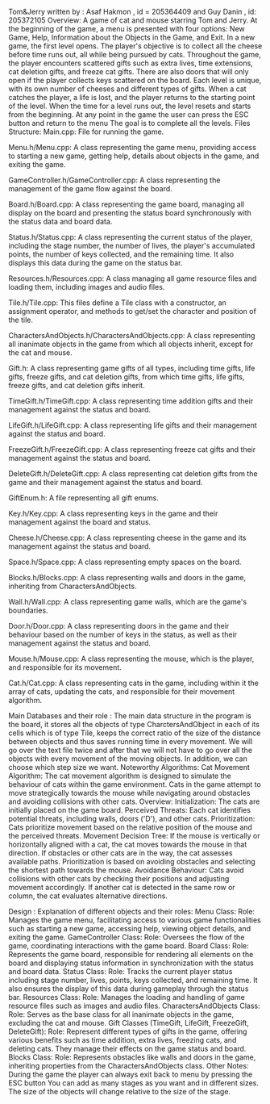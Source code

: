 Tom&Jerry
written by : Asaf Hakmon , id = 205364409  and Guy Danin , id: 205372105
Overview:
A game of cat and mouse starring Tom and Jerry. At the beginning of the game, a menu is presented with four options: New Game, Help, Information about the Objects in the Game, and Exit.
In a new game, the first level opens. The player's objective is to collect all the cheese before time runs out, all while being pursued by cats.
Throughout the game, the player encounters scattered gifts such as extra lives, time extensions, cat deletion gifts, and freeze cat gifts.
There are also doors that will only open if the player collects keys scattered on the board.
Each level is unique, with its own number of cheeses and different types of gifts.
When a cat catches the player, a life is lost, and the player returns to the starting point of the level.
When the time for a level runs out, the level resets and starts from the beginning.
At any point in the game the user can press the ESC button and return to the menu
The goal is to complete all the levels.
Files Structure:
Main.cpp:
File for running the game.

Menu.h/Menu.cpp:
A class representing the game menu, providing access to starting a new game, getting help, details about objects in the game, and exiting the game.

GameController.h/GameController.cpp:
A class representing the management of the game flow against the board.

Board.h/Board.cpp:
A class representing the game board, managing all display on the board and presenting the status board synchronously with the status data and board data.

Status.h/Status.cpp:
A class representing the current status of the player, including the stage number, the number of lives, the player's accumulated points, the number of keys collected, and the remaining time. It also displays this data during the game on the status bar.

Resources.h/Resources.cpp:
A class managing all game resource files and loading them, including images and audio files.

Tile.h/Tile.cpp:
This files define a Tile class with a constructor, an assignment operator,
 and methods to get/set the character and position of the tile.


CharactersAndObjects.h/CharactersAndObjects.cpp:
A class representing all inanimate objects in the game from which all objects inherit, except for the cat and mouse.

Gift.h:
A class representing game gifts of all types, including time gifts, life gifts, freeze gifts, and cat deletion gifts, from which time gifts, life gifts, freeze gifts, and cat deletion gifts inherit.

TimeGift.h/TimeGift.cpp:
A class representing time addition gifts and their management against the status and board.

LifeGift.h/LifeGift.cpp:
A class representing life gifts and their management against the status and board.

FreezeGift.h/FreezeGift.cpp:
A class representing freeze cat gifts and their management against the status and board.

DeleteGift.h/DeleteGift.cpp:
A class representing cat deletion gifts from the game and their management against the status and board.

GiftEnum.h:
A file representing all gift enums.

Key.h/Key.cpp:
A class representing keys in the game and their management against the board and status.

Cheese.h/Cheese.cpp:
A class representing cheese in the game and its management against the status and board.

Space.h/Space.cpp:
A class representing empty spaces on the board.

Blocks.h/Blocks.cpp:
A class representing walls and doors in the game, inheriting from CharactersAndObjects.

Wall.h/Wall.cpp:
A class representing game walls, which are the game's boundaries.

Door.h/Door.cpp:
A class representing doors in the game and their behaviour based on the number of keys in the status, as well as their management against the status and board.

Mouse.h/Mouse.cpp:
A class representing the mouse, which is the player, and responsible for its movement.

Cat.h/Cat.cpp:
A class representing cats in the game, including within it the array of cats, updating the cats, and responsible for their movement algorithm.


Main Databases and their role :
The main data structure in the program is the board, it stores all the objects of type CharctersAndObject in each of its cells which is of type Tile, keeps the correct ratio of the size of the distance between objects and thus saves running time in every movement.
  We will go over the text file twice and after that we will not have to go over all the objects with every movement of the moving objects.
In addition, we can choose which step size we want.
Noteworthy Algorithms:
Cat Movement Algorithm:
The cat movement algorithm is designed to simulate the behaviour of cats within the game environment.
 Cats in the game attempt to move strategically towards the mouse while navigating around obstacles
 and avoiding collisions with other cats.
Overview:
Initialization: The cats are initially placed on the game board.
Perceived Threats: Each cat identifies potential threats, including walls, doors ('D'), and other cats.
Prioritization: Cats prioritize movement based on the relative position of the mouse and the perceived threats.
Movement Decision Tree:
If the mouse is vertically or horizontally aligned with a cat, the cat moves towards the mouse in that direction.
If obstacles or other cats are in the way, the cat assesses available paths.
Prioritization is based on avoiding obstacles and selecting the shortest path towards the mouse.
Avoidance Behaviour:
Cats avoid collisions with other cats by checking their positions and adjusting movement accordingly.
If another cat is detected in the same row or column, the cat evaluates alternative directions.

Design : Explanation of different objects and their roles:
Menu Class:
Role: Manages the game menu, facilitating access to various game functionalities such as starting a new game, accessing help, viewing object details, and exiting the game.
GameController Class:
Role: Oversees the flow of the game, coordinating interactions with the game board.
Board Class:
Role: Represents the game board, responsible for rendering all elements on the board and displaying status information in synchronization with the status and board data.
Status Class:
Role: Tracks the current player status including stage number, lives, points, keys collected, and remaining time. It also ensures the display of this data during gameplay through the status bar.
Resources Class:
Role: Manages the loading and handling of game resource files such as images and audio files.
CharactersAndObjects Class:
Role: Serves as the base class for all inanimate objects in the game, excluding the cat and mouse.
Gift Classes (TimeGift, LifeGift, FreezeGift, DeleteGift):
Role: Represent different types of gifts in the game, offering various benefits such as time addition, extra lives, freezing cats, and deleting cats. They manage their effects on the game status and board.
Blocks Class:
Role: Represents obstacles like walls and doors in the game, inheriting properties from the CharactersAndObjects class.
Other Notes:
During the game the player can always exit back to menu by pressing the ESC button
You can add as many stages as you want and in different sizes. The size of the objects will change relative to the size of the stage.

